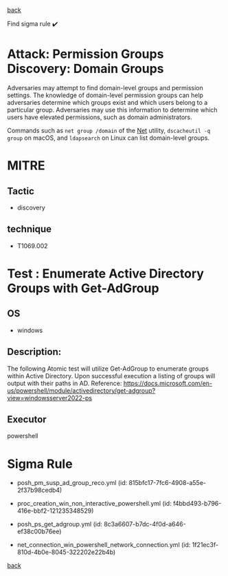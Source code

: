 
[back](../index.md)

Find sigma rule :heavy_check_mark: 

# Attack: Permission Groups Discovery: Domain Groups 

Adversaries may attempt to find domain-level groups and permission settings. The knowledge of domain-level permission groups can help adversaries determine which groups exist and which users belong to a particular group. Adversaries may use this information to determine which users have elevated permissions, such as domain administrators.

Commands such as <code>net group /domain</code> of the [Net](https://attack.mitre.org/software/S0039) utility,  <code>dscacheutil -q group</code> on macOS, and <code>ldapsearch</code> on Linux can list domain-level groups.

# MITRE
## Tactic
  - discovery


## technique
  - T1069.002


# Test : Enumerate Active Directory Groups with Get-AdGroup
## OS
  - windows


## Description:
The following Atomic test will utilize Get-AdGroup to enumerate groups within Active Directory.
Upon successful execution a listing of groups will output with their paths in AD.
Reference: https://docs.microsoft.com/en-us/powershell/module/activedirectory/get-adgroup?view=windowsserver2022-ps


## Executor
powershell

# Sigma Rule
 - posh_pm_susp_ad_group_reco.yml (id: 815bfc17-7fc6-4908-a55e-2f37b98cedb4)

 - proc_creation_win_non_interactive_powershell.yml (id: f4bbd493-b796-416e-bbf2-121235348529)

 - posh_ps_get_adgroup.yml (id: 8c3a6607-b7dc-4f0d-a646-ef38c00b76ee)

 - net_connection_win_powershell_network_connection.yml (id: 1f21ec3f-810d-4b0e-8045-322202e22b4b)



[back](../index.md)
